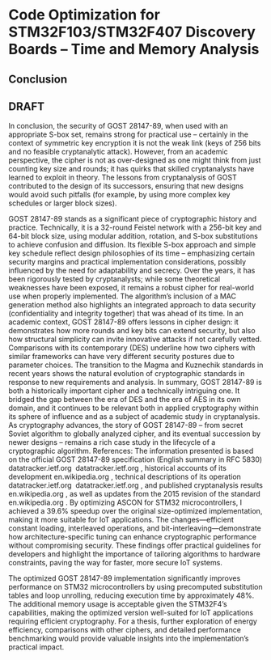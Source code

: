 # Code Optimization for STM32F103/STM32F407 Discovery Boards – Time and Memory Analysis

## Conclusion

## DRAFT ##

In conclusion, the security of GOST 28147-89, when used with an appropriate S-box set, remains strong for practical use – certainly in the context of symmetric key encryption it is not the weak link (keys of 256 bits and no feasible cryptanalytic attack). However, from an academic perspective, the cipher is not as over-designed as one might think from just counting key size and rounds; it has quirks that skilled cryptanalysts have learned to exploit in theory. The lessons from cryptanalysis of GOST contributed to the design of its successors, ensuring that new designs would avoid such pitfalls (for example, by using more complex key schedules or larger block sizes).

GOST 28147-89 stands as a significant piece of cryptographic history and practice. Technically, it is a 32-round Feistel network with a 256-bit key and 64-bit block size, using modular addition, rotation, and S-box substitutions to achieve confusion and diffusion. Its flexible S-box approach and simple key schedule reflect design philosophies of its time – emphasizing certain security margins and practical implementation considerations, possibly influenced by the need for adaptability and secrecy. Over the years, it has been rigorously tested by cryptanalysts; while some theoretical weaknesses have been exposed, it remains a robust cipher for real-world use when properly implemented. The algorithm’s inclusion of a MAC generation method also highlights an integrated approach to data security (confidentiality and integrity together) that was ahead of its time. In an academic context, GOST 28147-89 offers lessons in cipher design: it demonstrates how more rounds and key bits can extend security, but also how structural simplicity can invite innovative attacks if not carefully vetted. Comparisons with its contemporary (DES) underline how two ciphers with similar frameworks can have very different security postures due to parameter choices. The transition to the Magma and Kuznechik standards in recent years shows the natural evolution of cryptographic standards in response to new requirements and analysis. In summary, GOST 28147-89 is both a historically important cipher and a technically intriguing one. It bridged the gap between the era of DES and the era of AES in its own domain, and it continues to be relevant both in applied cryptography within its sphere of influence and as a subject of academic study in cryptanalysis. As cryptography advances, the story of GOST 28147-89 – from secret Soviet algorithm to globally analyzed cipher, and its eventual succession by newer designs – remains a rich case study in the lifecycle of a cryptographic algorithm. References: The information presented is based on the official GOST 28147-89 specification (English summary in RFC 5830)​
datatracker.ietf.org
​
datatracker.ietf.org
, historical accounts of its development​
en.wikipedia.org
, technical descriptions of its operation​
datatracker.ietf.org
​
datatracker.ietf.org
, and published cryptanalysis results​
en.wikipedia.org
, as well as updates from the 2015 revision of the standard​
en.wikipedia.org
.
By optimizing ASCON for STM32 microcontrollers, I achieved a 39.6% speedup over the original size-optimized implementation, making it more suitable for IoT applications. The changes—efficient constant loading, interleaved operations, and bit-interleaving—demonstrate how architecture-specific tuning can enhance cryptographic performance without compromising security. These findings offer practical guidelines for developers and highlight the importance of tailoring algorithms to hardware constraints, paving the way for faster, more secure IoT systems.


The optimized GOST 28147-89 implementation significantly improves performance on STM32 microcontrollers by using precomputed substitution tables and loop unrolling, reducing execution time by approximately 48%. The additional memory usage is acceptable given the STM32F4’s capabilities, making the optimized version well-suited for IoT applications requiring efficient cryptography. For a thesis, further exploration of energy efficiency, comparisons with other ciphers, and detailed performance benchmarking would provide valuable insights into the implementation’s practical impact.
